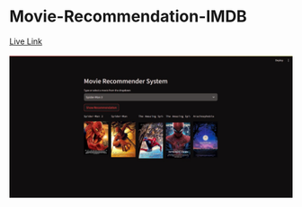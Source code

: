 # Movie-Recommendation-IMDB
[Live Link](https://movie-recommendation-system-owskar.streamlit.app/)<br><br>
![alt text](https://github.com/Owskar/Movie-Recommendation-IMDB/blob/main/movie.jpg)

